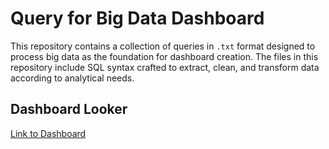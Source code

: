 # Query for Big Data Dashboard

This repository contains a collection of queries in `.txt` format designed to process big data as the foundation for dashboard creation. The files in this repository include SQL syntax crafted to extract, clean, and transform data according to analytical needs.

## Dashboard Looker
[Link to Dashboard](https://bit.ly/KF_Dashboard)
